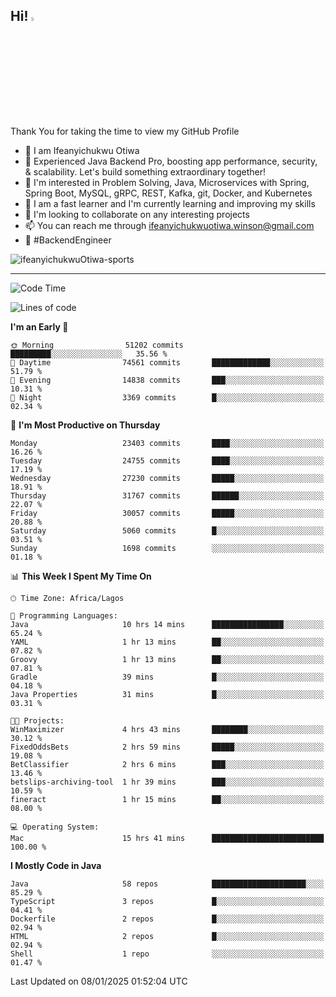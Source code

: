 <!-- BLOG-POST-LIST:START --><!-- BLOG-POST-LIST:END -->

## Hi! <img src="https://media.giphy.com/media/hvRJCLFzcasrR4ia7z/giphy.gif" width="4%"> 

Thank You for taking the time to view my GitHub Profile

- 👋 I am Ifeanyichukwu Otiwa
- 🚀 Experienced Java Backend Pro, boosting app performance, security, & scalability. Let's build something extraordinary together!
- 👀 I'm interested in Problem Solving, Java, Microservices with Spring, Spring Boot, MySQL, gRPC, REST, Kafka, git, Docker, and Kubernetes
- 🌱 I am a fast learner and I'm currently learning and improving my skills
- 💞️ I'm looking to collaborate on any interesting projects
- 📫 You can reach me through ifeanyichukwuotiwa.winson@gmail.com
- 🚀 #BackendEngineer

<p align="left" marginTop="10px"> <img src="https://komarev.com/ghpvc/?username=ifeanyichukwuOtiwa-sports&label=Profile%20views&color=0e75b6&style=for-the-badge" alt="ifeanyichukwuOtiwa-sports" /> </p>

***

<!--START_SECTION:waka-->
![Code Time](http://img.shields.io/badge/Code%20Time-3%2C292%20hrs%2040%20mins-blue)

![Lines of code](https://img.shields.io/badge/From%20Hello%20World%20I%27ve%20Written-35.8%20million%20lines%20of%20code-blue)

**I'm an Early 🐤** 

```text
🌞 Morning                51202 commits       █████████░░░░░░░░░░░░░░░░   35.56 % 
🌆 Daytime                74561 commits       █████████████░░░░░░░░░░░░   51.79 % 
🌃 Evening                14838 commits       ███░░░░░░░░░░░░░░░░░░░░░░   10.31 % 
🌙 Night                  3369 commits        █░░░░░░░░░░░░░░░░░░░░░░░░   02.34 % 
```
📅 **I'm Most Productive on Thursday** 

```text
Monday                   23403 commits       ████░░░░░░░░░░░░░░░░░░░░░   16.26 % 
Tuesday                  24755 commits       ████░░░░░░░░░░░░░░░░░░░░░   17.19 % 
Wednesday                27230 commits       █████░░░░░░░░░░░░░░░░░░░░   18.91 % 
Thursday                 31767 commits       ██████░░░░░░░░░░░░░░░░░░░   22.07 % 
Friday                   30057 commits       █████░░░░░░░░░░░░░░░░░░░░   20.88 % 
Saturday                 5060 commits        █░░░░░░░░░░░░░░░░░░░░░░░░   03.51 % 
Sunday                   1698 commits        ░░░░░░░░░░░░░░░░░░░░░░░░░   01.18 % 
```


📊 **This Week I Spent My Time On** 

```text
🕑︎ Time Zone: Africa/Lagos

💬 Programming Languages: 
Java                     10 hrs 14 mins      ████████████████░░░░░░░░░   65.24 % 
YAML                     1 hr 13 mins        ██░░░░░░░░░░░░░░░░░░░░░░░   07.82 % 
Groovy                   1 hr 13 mins        ██░░░░░░░░░░░░░░░░░░░░░░░   07.81 % 
Gradle                   39 mins             █░░░░░░░░░░░░░░░░░░░░░░░░   04.18 % 
Java Properties          31 mins             █░░░░░░░░░░░░░░░░░░░░░░░░   03.31 % 

🐱‍💻 Projects: 
WinMaximizer             4 hrs 43 mins       ████████░░░░░░░░░░░░░░░░░   30.12 % 
FixedOddsBets            2 hrs 59 mins       █████░░░░░░░░░░░░░░░░░░░░   19.08 % 
BetClassifier            2 hrs 6 mins        ███░░░░░░░░░░░░░░░░░░░░░░   13.46 % 
betslips-archiving-tool  1 hr 39 mins        ███░░░░░░░░░░░░░░░░░░░░░░   10.59 % 
fineract                 1 hr 15 mins        ██░░░░░░░░░░░░░░░░░░░░░░░   08.00 % 

💻 Operating System: 
Mac                      15 hrs 41 mins      █████████████████████████   100.00 % 
```

**I Mostly Code in Java** 

```text
Java                     58 repos            █████████████████████░░░░   85.29 % 
TypeScript               3 repos             █░░░░░░░░░░░░░░░░░░░░░░░░   04.41 % 
Dockerfile               2 repos             █░░░░░░░░░░░░░░░░░░░░░░░░   02.94 % 
HTML                     2 repos             █░░░░░░░░░░░░░░░░░░░░░░░░   02.94 % 
Shell                    1 repo              ░░░░░░░░░░░░░░░░░░░░░░░░░   01.47 % 
```




 Last Updated on 08/01/2025 01:52:04 UTC
<!--END_SECTION:waka-->

<!--
<p align="center">
![trophy](https://github-profile-trophy.vercel.app/?username=ifeanyichukwuOtiwa-sports&theme=onedark) (https://github.com/ryo-ma/github-profile-trophy)
</p>
-->

<!---
ifeanyi-otiwa/ifeanyi-otiwa is a ✨ special ✨ repository because its `README.md` (this file) appears on your GitHub profile.
You can click the Preview link to take a look at your changes.
--->
